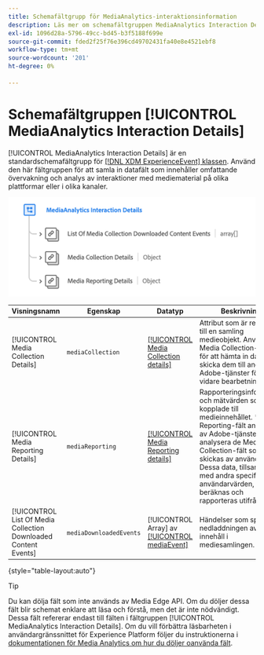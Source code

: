 ```yaml
---
title: Schemafältgrupp för MediaAnalytics-interaktionsinformation
description: Läs mer om schemafältgruppen MediaAnalytics Interaction Details.
exl-id: 1096d28a-5796-49cc-bd45-b3f5188f699e
source-git-commit: fded2f25f76e396cd49702431fa40e8e4521ebf8
workflow-type: tm+mt
source-wordcount: '201'
ht-degree: 0%

---
```


# Schemafältgruppen [!UICONTROL MediaAnalytics Interaction Details]

[!UICONTROL MediaAnalytics Interaction Details] är en standardschemafältgrupp för [[!DNL XDM ExperienceEvent] klassen](../../classes/experienceevent.md). Använd den här fältgruppen för att samla in datafält som innehåller omfattande övervakning och analys av interaktioner med mediematerial på olika plattformar eller i olika kanaler.

![Ett schemadiagram för schemafältgruppen [!UICONTROL MediaAnalytics Interaction Details].](../../images/field-groups/mediaanalytics-interaction.png)

| Visningsnamn | Egenskap | Datatyp | Beskrivning |
|---| --- | --- | --- |
| [!UICONTROL Media Collection Details] | `mediaCollection` | [[!UICONTROL Media Collection details]](../../data-types/media-collection-details.md) | Attribut som är relaterade till en samling medieobjekt. Använd Media Collection-fälten för att hämta in data och skicka dem till andra Adobe-tjänster för vidare bearbetning. |
| [!UICONTROL Media Reporting Details] | `mediaReporting` | [[!UICONTROL Media Reporting details]](../../data-types/media-reporting-details.md) | Rapporteringsinformation och mätvärden som är kopplade till medieinnehållet. * Media Reporting-fält används av Adobe-tjänster för att analysera de Media Collection-fält som skickas av användarna. Dessa data, tillsammans med andra specifika användarvärden, beräknas och rapporteras utifrån. |
| [!UICONTROL List Of Media Collection Downloaded Content Events] | `mediaDownloadedEvents` | [!UICONTROL Array] av [[!UICONTROL mediaEvent]](../../data-types/media-event-information.md) | Händelser som spårar nedladdningen av innehåll i mediesamlingen. |

{style="table-layout:auto"}

>[!TIP]
>
>Du kan dölja fält som inte används av Media Edge API. Om du döljer dessa fält blir schemat enklare att läsa och förstå, men det är inte nödvändigt. Dessa fält refererar endast till fälten i fältgruppen [!UICONTROL MediaAnalytics Interaction Details]. Om du vill förbättra läsbarheten i användargränssnittet för Experience Platform följer du instruktionerna i [dokumentationen för Media Analytics om hur du döljer oanvända fält](https://experienceleague.adobe.com/docs/media-analytics/using/implementation/edge-recommended/media-edge-sdk/implementation-edge.html?lang=sv-SE#set-up-the-schema-in-adobe-experience-platform).

<!-- 
>[!NOTE]
>
>Schemas contain fields that are not used in every context or situation. They provide a potential blueprint to map an object. Schemas displayed for the Media Edge API Collection or Reporting data types only portray the relevant fields. You can manually select and deselect the fields that you want to use if you intend to use a schema for the Media Edge API interaction. You can find instructions on [hiding unnecessary fields](https://experienceleague.adobe.com/docs/media-analytics/using/implementation/edge-recommended/media-edge-sdk/implementation-edge.html?lang=sv-SE#set-up-the-schema-in-adobe-experience-platform) in the guide to install Media Analytics with Experience Platform Edge.
 -->
